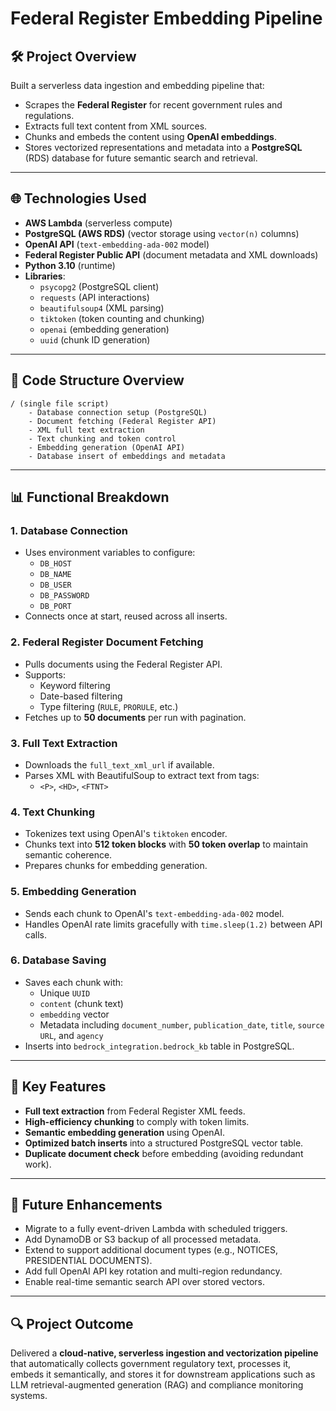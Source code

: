 # Federal Register Embedding Pipeline

## 🛠️ Project Overview

Built a serverless data ingestion and embedding pipeline that:

- Scrapes the **Federal Register** for recent government rules and regulations.
- Extracts full text content from XML sources.
- Chunks and embeds the content using **OpenAI embeddings**.
- Stores vectorized representations and metadata into a **PostgreSQL** (RDS) database for future semantic search and retrieval.

---

## 🌐 Technologies Used

- **AWS Lambda** (serverless compute)
- **PostgreSQL (AWS RDS)** (vector storage using `vector(n)` columns)
- **OpenAI API** (`text-embedding-ada-002` model)
- **Federal Register Public API** (document metadata and XML downloads)
- **Python 3.10** (runtime)
- **Libraries**:
  - `psycopg2` (PostgreSQL client)
  - `requests` (API interactions)
  - `beautifulsoup4` (XML parsing)
  - `tiktoken` (token counting and chunking)
  - `openai` (embedding generation)
  - `uuid` (chunk ID generation)

---

## 🔂 Code Structure Overview

```plaintext
/ (single file script)
    - Database connection setup (PostgreSQL)
    - Document fetching (Federal Register API)
    - XML full text extraction
    - Text chunking and token control
    - Embedding generation (OpenAI API)
    - Database insert of embeddings and metadata
```

---

## 📊 Functional Breakdown

### 1. **Database Connection**

- Uses environment variables to configure:
  - `DB_HOST`
  - `DB_NAME`
  - `DB_USER`
  - `DB_PASSWORD`
  - `DB_PORT`
- Connects once at start, reused across all inserts.

### 2. **Federal Register Document Fetching**

- Pulls documents using the Federal Register API.
- Supports:
  - Keyword filtering
  - Date-based filtering
  - Type filtering (`RULE`, `PRORULE`, etc.)
- Fetches up to **50 documents** per run with pagination.

### 3. **Full Text Extraction**

- Downloads the `full_text_xml_url` if available.
- Parses XML with BeautifulSoup to extract text from tags:
  - `<P>`, `<HD>`, `<FTNT>`

### 4. **Text Chunking**

- Tokenizes text using OpenAI's `tiktoken` encoder.
- Chunks text into **512 token blocks** with **50 token overlap** to maintain semantic coherence.
- Prepares chunks for embedding generation.

### 5. **Embedding Generation**

- Sends each chunk to OpenAI's `text-embedding-ada-002` model.
- Handles OpenAI rate limits gracefully with `time.sleep(1.2)` between API calls.

### 6. **Database Saving**

- Saves each chunk with:
  - Unique `UUID`
  - `content` (chunk text)
  - `embedding` vector
  - Metadata including `document_number`, `publication_date`, `title`, `source URL`, and `agency`
- Inserts into `bedrock_integration.bedrock_kb` table in PostgreSQL.

---

## 🚀 Key Features

- **Full text extraction** from Federal Register XML feeds.
- **High-efficiency chunking** to comply with token limits.
- **Semantic embedding generation** using OpenAI.
- **Optimized batch inserts** into a structured PostgreSQL vector table.
- **Duplicate document check** before embedding (avoiding redundant work).

---

## 📅 Future Enhancements

- Migrate to a fully event-driven Lambda with scheduled triggers.
- Add DynamoDB or S3 backup of all processed metadata.
- Extend to support additional document types (e.g., NOTICES, PRESIDENTIAL DOCUMENTS).
- Add full OpenAI API key rotation and multi-region redundancy.
- Enable real-time semantic search API over stored vectors.

---

## 🔍 Project Outcome

Delivered a **cloud-native, serverless ingestion and vectorization pipeline** that automatically collects government regulatory text, processes it, embeds it semantically, and stores it for downstream applications such as LLM retrieval-augmented generation (RAG) and compliance monitoring systems.
